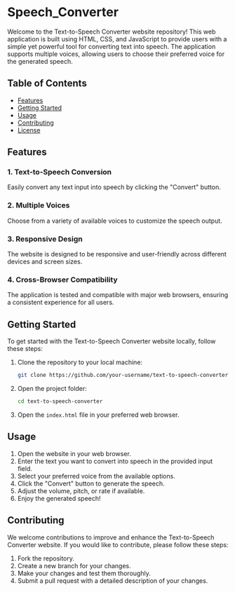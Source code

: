 ﻿# Speech_Converter

Welcome to the Text-to-Speech Converter website repository! This web application is built using HTML, CSS, and JavaScript to provide users with a simple yet powerful tool for converting text into speech. The application supports multiple voices, allowing users to choose their preferred voice for the generated speech.

## Table of Contents
- [Features](#features)
- [Getting Started](#getting-started)
- [Usage](#usage)
- [Contributing](#contributing)
- [License](#license)

## Features

### 1. Text-to-Speech Conversion
Easily convert any text input into speech by clicking the "Convert" button.

### 2. Multiple Voices
Choose from a variety of available voices to customize the speech output.

### 3. Responsive Design
The website is designed to be responsive and user-friendly across different devices and screen sizes.

### 4. Cross-Browser Compatibility
The application is tested and compatible with major web browsers, ensuring a consistent experience for all users.

## Getting Started

To get started with the Text-to-Speech Converter website locally, follow these steps:

1. Clone the repository to your local machine:
   ```bash
   git clone https://github.com/your-username/text-to-speech-converter.git
   ```

2. Open the project folder:
   ```bash
   cd text-to-speech-converter
   ```

3. Open the `index.html` file in your preferred web browser.

## Usage

1. Open the website in your web browser.
2. Enter the text you want to convert into speech in the provided input field.
3. Select your preferred voice from the available options.
4. Click the "Convert" button to generate the speech.
5. Adjust the volume, pitch, or rate if available.
6. Enjoy the generated speech!

## Contributing

We welcome contributions to improve and enhance the Text-to-Speech Converter website. If you would like to contribute, please follow these steps:

1. Fork the repository.
2. Create a new branch for your changes.
3. Make your changes and test them thoroughly.
4. Submit a pull request with a detailed description of your changes.

